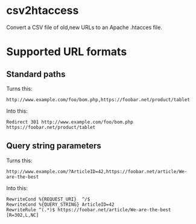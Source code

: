 # csv2htaccess

Convert a CSV file of old,new URLs to an Apache .htacces file.



# Supported URL formats

## Standard paths

Turns this:

	http://www.example.com/foo/bom.php,https://foobar.net/product/tablet

Into this:

	Redirect 301 http://www.example.com/foo/bom.php https://foobar.net/product/tablet

## Query string parameters

Turns this:

	http://www.example.com/?ArticleID=42,https://foobar.net/article/We-are-the-best

Into this:

	RewriteCond %{REQUEST_URI}  ^/$
	RewriteCond %{QUERY_STRING} ArticleID=42
	RewriteRule ^(.*)$ https://foobar.net/article/We-are-the-best [R=302,L,NC]
